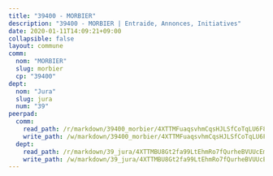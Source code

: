 ```yaml
---
title: "39400 - MORBIER"
description: "39400 - MORBIER | Entraide, Annonces, Initiatives"
date: 2020-01-11T14:09:21+09:00
collapsible: false
layout: commune
comm:
  nom: "MORBIER"
  slug: morbier
  cp: "39400"
dept:
  nom: "Jura"
  slug: jura
  num: "39"
peerpad:
  comm:
    read_path: /r/markdown/39400_morbier/4XTTMFuaqsvhmCqsHJLSfCoTqLU6F8Np4JxB3rmov7apKSBpL
    write_path: /w/markdown/39400_morbier/4XTTMFuaqsvhmCqsHJLSfCoTqLU6F8Np4JxB3rmov7apKSBpL-K3TgU9JRwVdwR12eC12zx9CNbrzwUGJWBJhQgLz5YVeVaQUBr2BiAL5UAVN3bM5UN7NZXyyFpXjPB62FzjAhKHZd217HwLG9arxrwBfBJmUa5z52ypePfHi5t91RWSmn8bYNvspc
  dept:
    read_path: /r/markdown/39_jura/4XTTMBU8Gt2fa99LtEhmRo7fQurheBVUUcEmcUcrj82YN8mg7
    write_path: /w/markdown/39_jura/4XTTMBU8Gt2fa99LtEhmRo7fQurheBVUUcEmcUcrj82YN8mg7-K3TgTcNZmu4vnNMaCfgcL8UVTLrMMzc995tkrcbQnJrz2QJUTFFzY77q7ECMK21XeFnonjpMWqFzgVngXjdq8HzYe3HRbuYXbvX8ofWBv48UvWuvbrbp8aQGQQcfezWASxj7orH1
---
```


